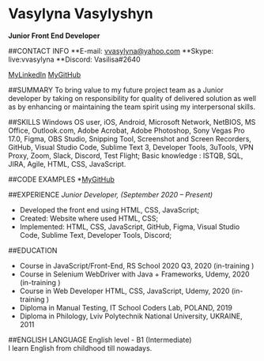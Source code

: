 # Vasylyna Vasylyshyn

**Junior Front End Developer**

##CONTACT INFO
**E-mail: vvasylyna@yahoo.com
**Skype: live:vvasylyna
**Discord: Vasilisa#2640

[MyLinkedIn](https://www.linkedin.com/in/vasylyna-vasylyshyn-13749818b/)
[MyGitHub](https://github.com/mermaidsdream)

##SUMMARY
To bring value to my future project team as a Junior developer by taking on responsibility for quality of delivered solution as well as by enhancing or maintaining the team spirit using my interpersonal skills. 

##SKILLS
Windows OS user, iOS, Android, Microsoft Network, NetBIOS, MS Office, Outlook.com, Adobe Acrobat, Adobe Photoshop, Sony Vegas Pro 17.0, Figma, OBS Studio, Snipping Tool, Screenshot and Screen Recorders, GitHub, Visual Studio Code, Sublime Text 3, Developer Tools, 3uTools, VPN Proxy, Zoom, Slack, Discord, Test Flight; Basic knowledge : ISTQB, SQL, JIRA, Agile, HTML, CSS, JavaScript.              

##CODE EXAMPLES
*[MyGitHub](https://github.com/mermaidsdream)

##EXPERIENCE
    _Junior Developer,  (September 2020 – Present)_
*	Developed the front end using HTML, CSS, JavaScript;
*	Created: Website where used HTML, CSS;
*	Implemented: HTML, CSS, JavaScript, GitHub, Figma, Visual Studio Code, Sublime Text, Developer Tools, Discord;

##EDUCATION
*	Course in JavaScript/Front-End, RS School 2020 Q3, 2020 (in-training )
*	Course in Selenium WebDriver with Java + Frameworks, Udemy, 2020 (in-training )
*	Course in Web Developer HTML, CSS, JavaScript, Udemy, 2020 (in-training )
* Diploma in Manual Testing, IT School Coders Lab, POLAND, 2019
* Diploma in Philology, Lviv Polytechnik National University, UKRAINE, 2011
      
##ENGLISH LANGUAGE
English level - B1 (Intermediate)          
I learn English from childhood till nowadays.
